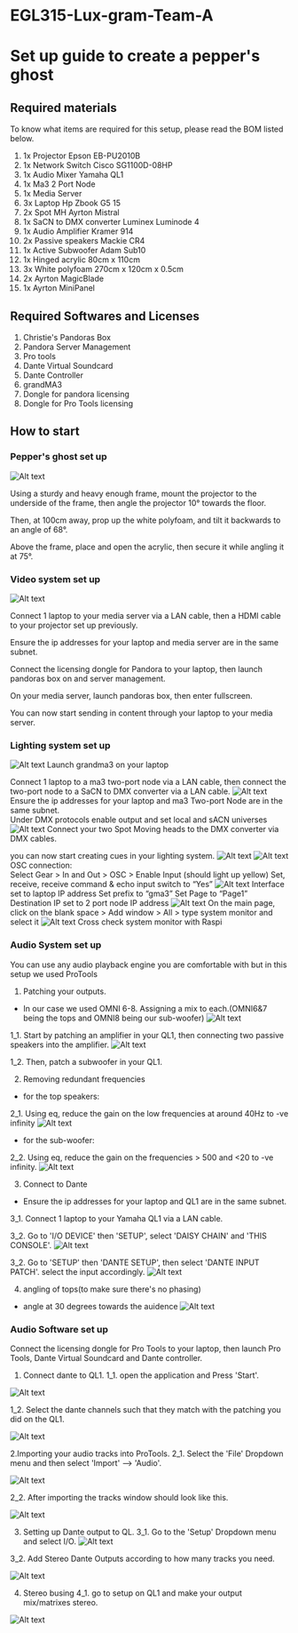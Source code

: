# EGL315-Lux-gram-Team-A

# Set up guide to create a pepper's ghost

## Required materials

To know what items are required for this setup, please read the BOM listed below.

1. 1x Projector Epson EB-PU2010B
2. 1x Network Switch Cisco SG1100D-08HP
3. 1x Audio Mixer Yamaha QL1
4. 1x Ma3 2 Port Node
5. 1x Media Server
6. 3x Laptop Hp Zbook G5 15
7. 2x Spot MH Ayrton Mistral
8. 1x SaCN to DMX converter Luminex Luminode 4
9. 1x Audio Amplifier Kramer 914
10. 2x Passive speakers Mackie CR4
11. 1x Active Subwoofer Adam Sub10 
12. 1x Hinged acrylic 80cm x 110cm  
13. 3x White polyfoam 270cm x 120cm x 0.5cm
14. 2x Ayrton MagicBlade
15. 1x Ayrton MiniPanel

## Required Softwares and Licenses

1. Christie's Pandoras Box
2. Pandora Server Management
3. Pro tools
4. Dante Virtual Soundcard
5. Dante Controller
6. grandMA3
7. Dongle for pandora licensing
8. Dongle for Pro Tools licensing

## How to start

### **Pepper's ghost set up**
![Alt text](imgs/setup_front2.jpg)

Using a sturdy and heavy enough frame, mount the projector to the underside of the frame, then angle the projector 10° towards the floor.

Then, at 100cm away, prop up the white polyfoam, and tilt it backwards to an angle of 68°.

Above the frame, place and open the acrylic, then secure it while angling it at 75°.

### **Video system set up**

![Alt text](imgs/pandora.jpg)

Connect 1 laptop to your media server via a LAN cable, then a HDMI cable to your projector set up previously.

Ensure the ip addresses for your laptop and media server are in the same subnet.

Connect the licensing dongle for Pandora to your laptop, then launch pandoras box on and server management.

On your media server, launch pandoras box, then enter fullscreen.

You can now start sending in content through your laptop to your media server.

### **Lighting system set up**

![Alt text](imgs/LightinUp%20Setup.jpg)
Launch grandma3 on your laptop

Connect 1 laptop to a ma3 two-port node via a LAN cable, then connect the two-port node to a SaCN to DMX converter via a LAN cable.
![Alt text](<imgs/MA3 Network.jpg>)
Ensure the ip addresses for your laptop and ma3 Two-port Node are in the same subnet.\
Under DMX  protocols enable output and set local and sACN universes
![Alt text](<imgs/MA3 sACN.jpg>)
Connect your two Spot Moving heads to the DMX converter via DMX cables.

you can now start creating cues in your lighting system.
![Alt text](imgs/LightingFixtures.jpg)
![Alt text](imgs/LightingCue.jpg)
OSC connection:\
	Select Gear > In and Out > OSC > Enable Input (should light up yellow)
    Set, receive, receive command & echo input switch to “Yes”
![Alt text](imgs/MA3OSC.PNG)
    Interface set to laptop IP address
    Set prefix to “gma3”
    Set Page to “Page1”
    Destination IP set to 2 port node IP address
 ![Alt text](imgs/ChooseSystemMonitor.PNG)
	On the main page, click on the blank space > Add window > All > type system monitor and select it
 ![Alt text](imgs/SystemMonitor.PNG)
	Cross check system monitor with Raspi


### **Audio System set up**
You can use any audio playback engine you are comfortable with but in this setup we used ProTools

1. Patching your outputs. 
- In our case we used OMNI 6-8. Assigning a mix to each.(OMNI6&7 being the tops and OMNI8 being our sub-woofer)
![Alt text](imgs/speakeroutputpatch.jpeg)

1_1. Start by patching an amplifier in your QL1, then connecting two passive speakers into the amplifier.
![Alt text](imgs/audio/amp.jpg)

1_2. Then, patch a subwoofer in your QL1.

2. Removing redundant frequencies
- for the top speakers:

2_1. Using eq, reduce the gain on the low frequencies at around 40Hz to -ve infinity
![Alt text](imgs/speakereq.jpeg)

- for the sub-woofer:

2_2. Using eq, reduce the gain on the frequencies > 500 and <20 to -ve infinity.
![Alt text](imgs/subwoofereq.jpeg)


3. Connect to Dante
- Ensure the ip addresses for your laptop and QL1 are in the same subnet.

3_1. Connect 1 laptop to your Yamaha QL1 via a LAN cable.

3_2. Go to 'I/O DEVICE' then 'SETUP', select 'DAISY CHAIN' and 'THIS CONSOLE'.
![Alt text](imgs/dantesetup.jpeg)

3_2. Go to 'SETUP' then 'DANTE SETUP', then select 'DANTE INPUT PATCH'. select the input accordingly.
![Alt text](imgs/danteinputpatch.jpeg)

4. angling of tops(to make sure there's no phasing)
- angle at 30 degrees towards the auidence
![Alt text](imgs/setup_side.jpg)

### **Audio Software set up**
Connect the licensing dongle for Pro Tools to your laptop, then launch Pro Tools, Dante Virtual Soundcard and Dante controller.

1. Connect dante to QL1.
1_1. open the application and Press 'Start'.

![Alt text](imgs/audio/DVSstart.jpg)

1_2. Select the dante channels such that they match with the patching you did on the QL1.

![Alt text](imgs/audio/danteController.png)

2.Importing your audio tracks into ProTools.
2_1. Select the 'File' Dropdown menu and then select 'Import' --> 'Audio'.

![Alt text](imgs/audio/protools_import_audio.jpg)

2_2. After importing the tracks window should look like this.

![Alt text](imgs/Audio/audioSoftSetup1.jpg)

3. Setting up Dante output to QL.
3_1. Go to the 'Setup' Dropdown menu and select I/O.
![Alt text](imgs/audio/IOdropdownmenu.png)

3_2. Add Stereo Dante Outputs according to how many tracks you need.

![Alt text](imgs/audio/IOsetup.png) 

4. Stereo busing
4_1. go to setup on QL1 and make your output mix/matrixes stereo.

![Alt text](imgs/bussetup.jpeg)
